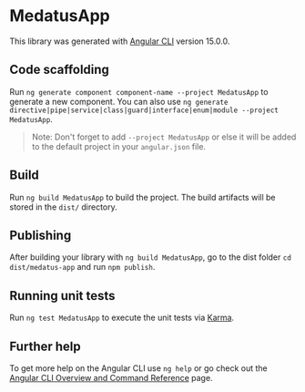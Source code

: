 # MedatusApp

This library was generated with [Angular CLI](https://github.com/angular/angular-cli) version 15.0.0.

## Code scaffolding

Run `ng generate component component-name --project MedatusApp` to generate a new component. You can also use `ng generate directive|pipe|service|class|guard|interface|enum|module --project MedatusApp`.
> Note: Don't forget to add `--project MedatusApp` or else it will be added to the default project in your `angular.json` file. 

## Build

Run `ng build MedatusApp` to build the project. The build artifacts will be stored in the `dist/` directory.

## Publishing

After building your library with `ng build MedatusApp`, go to the dist folder `cd dist/medatus-app` and run `npm publish`.

## Running unit tests

Run `ng test MedatusApp` to execute the unit tests via [Karma](https://karma-runner.github.io).

## Further help

To get more help on the Angular CLI use `ng help` or go check out the [Angular CLI Overview and Command Reference](https://angular.io/cli) page.
